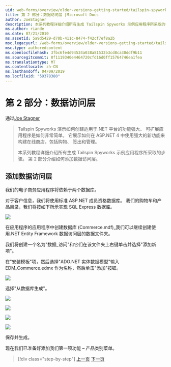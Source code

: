 ```yaml
---
uid: web-forms/overview/older-versions-getting-started/tailspin-spyworks/tailspin-spyworks-part-2
title: 第 2 部分：数据访问层 |Microsoft Docs
author: JoeStagner
description: 本系列教程详细介绍所有生成 Tailspin Spyworks 示例应用程序所采取的步骤。 第 2 部分介绍如何添加数据访问层。
ms.author: riande
ms.date: 07/21/2010
ms.assetid: 5a9d5429-d70b-411c-8474-f42cf7ef8a2b
msc.legacyurl: /web-forms/overview/older-versions-getting-started/tailspin-spyworks/tailspin-spyworks-part-2
msc.type: authoredcontent
ms.openlocfilehash: 3fbc6fe4d94534a038a81532b3cd8ca30ddf9b11
ms.sourcegitcommit: 0f1119340e4464720cfd16d0ff15764746ea1fea
ms.translationtype: MT
ms.contentlocale: zh-CN
ms.lasthandoff: 04/09/2019
ms.locfileid: "59378380"
---
```

# <a name="part-2-data-access-layer"></a>第 2 部分：数据访问层

通过[Joe Stagner](https://github.com/JoeStagner)

> Tailspin Spyworks 演示如何创建适用于.NET 平台的功能强大、 可扩展应用程序是如何非常简单。 它展示如何在 ASP.NET 4 中使用强大的新功能来构建在线商店，包括购物、 签出和管理。
> 
> 本系列教程详细介绍所有生成 Tailspin Spyworks 示例应用程序所采取的步骤。 第 2 部分介绍如何添加数据访问层。


## <a id="_Toc260221668"></a>  添加数据访问层

我们的电子商务应用程序将依赖于两个数据库。

对于客户信息，我们将使用标准 ASP.NET 成员资格数据库。 我们的购物车和产品目录，我们将按如下所示实现 SQL Express 数据库。

![](tailspin-spyworks-part-2/_static/image1.jpg)

在应用程序的应用程序中创建数据库 (Commerce.mdf)\_我们可以继续创建使用.NET Entity Framework 数据访问层的数据文件夹。

我们将创建一个名为"数据\_访问"和它们在该文件夹上右键单击并选择"添加新项"。

在"安装模板"项，然后选择"ADO.NET 实体数据模型"输入 EDM\_Commerce.edmx 作为名称，然后单击"添加"按钮。

![](tailspin-spyworks-part-2/_static/image2.jpg)

选择"从数据库生成"。

![](tailspin-spyworks-part-2/_static/image1.png)

![](tailspin-spyworks-part-2/_static/image2.png)

![](tailspin-spyworks-part-2/_static/image3.png)

![](tailspin-spyworks-part-2/_static/image3.jpg)

保存并生成。

现在我们已准备好添加我们第一项功能 – 产品类别菜单。

> [!div class="step-by-step"]
> [上一页](tailspin-spyworks-part-1.md)
> [下一页](tailspin-spyworks-part-3.md)
